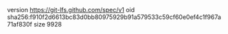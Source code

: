 version https://git-lfs.github.com/spec/v1
oid sha256:f910f2d6613bc83d0bb80975929b91a579533c59cf60e0ef4c1f967a71af830f
size 9928
